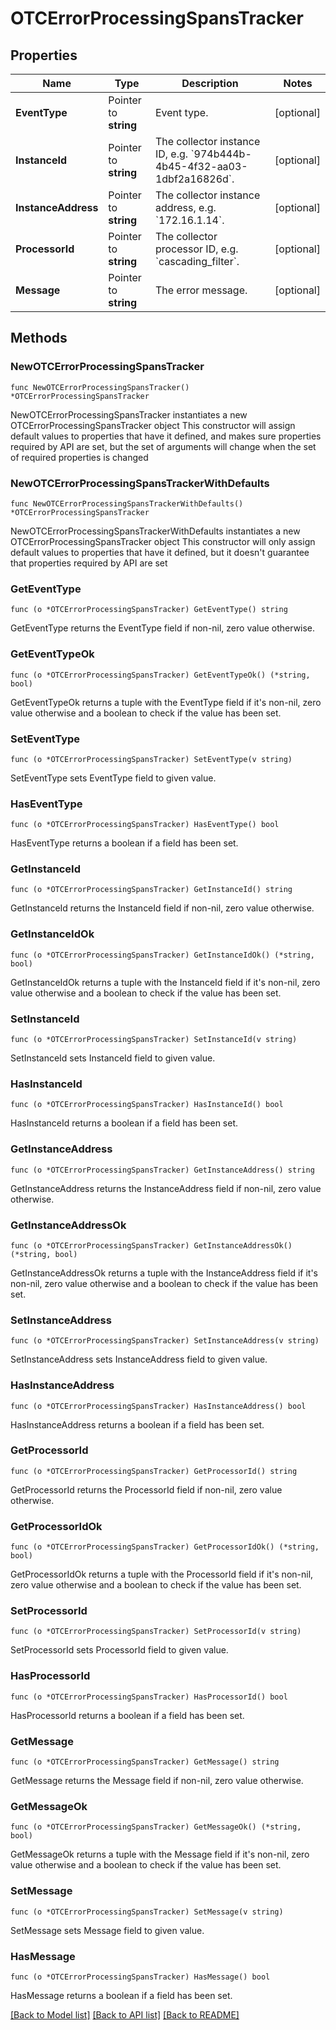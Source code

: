 # OTCErrorProcessingSpansTracker

## Properties

Name | Type | Description | Notes
------------ | ------------- | ------------- | -------------
**EventType** | Pointer to **string** | Event type. | [optional] 
**InstanceId** | Pointer to **string** | The collector instance ID, e.g. &#x60;974b444b-4b45-4f32-aa03-1dbf2a16826d&#x60;. | [optional] 
**InstanceAddress** | Pointer to **string** | The collector instance address, e.g. &#x60;172.16.1.14&#x60;. | [optional] 
**ProcessorId** | Pointer to **string** | The collector processor ID, e.g. &#x60;cascading_filter&#x60;. | [optional] 
**Message** | Pointer to **string** | The error message. | [optional] 

## Methods

### NewOTCErrorProcessingSpansTracker

`func NewOTCErrorProcessingSpansTracker() *OTCErrorProcessingSpansTracker`

NewOTCErrorProcessingSpansTracker instantiates a new OTCErrorProcessingSpansTracker object
This constructor will assign default values to properties that have it defined,
and makes sure properties required by API are set, but the set of arguments
will change when the set of required properties is changed

### NewOTCErrorProcessingSpansTrackerWithDefaults

`func NewOTCErrorProcessingSpansTrackerWithDefaults() *OTCErrorProcessingSpansTracker`

NewOTCErrorProcessingSpansTrackerWithDefaults instantiates a new OTCErrorProcessingSpansTracker object
This constructor will only assign default values to properties that have it defined,
but it doesn't guarantee that properties required by API are set

### GetEventType

`func (o *OTCErrorProcessingSpansTracker) GetEventType() string`

GetEventType returns the EventType field if non-nil, zero value otherwise.

### GetEventTypeOk

`func (o *OTCErrorProcessingSpansTracker) GetEventTypeOk() (*string, bool)`

GetEventTypeOk returns a tuple with the EventType field if it's non-nil, zero value otherwise
and a boolean to check if the value has been set.

### SetEventType

`func (o *OTCErrorProcessingSpansTracker) SetEventType(v string)`

SetEventType sets EventType field to given value.

### HasEventType

`func (o *OTCErrorProcessingSpansTracker) HasEventType() bool`

HasEventType returns a boolean if a field has been set.

### GetInstanceId

`func (o *OTCErrorProcessingSpansTracker) GetInstanceId() string`

GetInstanceId returns the InstanceId field if non-nil, zero value otherwise.

### GetInstanceIdOk

`func (o *OTCErrorProcessingSpansTracker) GetInstanceIdOk() (*string, bool)`

GetInstanceIdOk returns a tuple with the InstanceId field if it's non-nil, zero value otherwise
and a boolean to check if the value has been set.

### SetInstanceId

`func (o *OTCErrorProcessingSpansTracker) SetInstanceId(v string)`

SetInstanceId sets InstanceId field to given value.

### HasInstanceId

`func (o *OTCErrorProcessingSpansTracker) HasInstanceId() bool`

HasInstanceId returns a boolean if a field has been set.

### GetInstanceAddress

`func (o *OTCErrorProcessingSpansTracker) GetInstanceAddress() string`

GetInstanceAddress returns the InstanceAddress field if non-nil, zero value otherwise.

### GetInstanceAddressOk

`func (o *OTCErrorProcessingSpansTracker) GetInstanceAddressOk() (*string, bool)`

GetInstanceAddressOk returns a tuple with the InstanceAddress field if it's non-nil, zero value otherwise
and a boolean to check if the value has been set.

### SetInstanceAddress

`func (o *OTCErrorProcessingSpansTracker) SetInstanceAddress(v string)`

SetInstanceAddress sets InstanceAddress field to given value.

### HasInstanceAddress

`func (o *OTCErrorProcessingSpansTracker) HasInstanceAddress() bool`

HasInstanceAddress returns a boolean if a field has been set.

### GetProcessorId

`func (o *OTCErrorProcessingSpansTracker) GetProcessorId() string`

GetProcessorId returns the ProcessorId field if non-nil, zero value otherwise.

### GetProcessorIdOk

`func (o *OTCErrorProcessingSpansTracker) GetProcessorIdOk() (*string, bool)`

GetProcessorIdOk returns a tuple with the ProcessorId field if it's non-nil, zero value otherwise
and a boolean to check if the value has been set.

### SetProcessorId

`func (o *OTCErrorProcessingSpansTracker) SetProcessorId(v string)`

SetProcessorId sets ProcessorId field to given value.

### HasProcessorId

`func (o *OTCErrorProcessingSpansTracker) HasProcessorId() bool`

HasProcessorId returns a boolean if a field has been set.

### GetMessage

`func (o *OTCErrorProcessingSpansTracker) GetMessage() string`

GetMessage returns the Message field if non-nil, zero value otherwise.

### GetMessageOk

`func (o *OTCErrorProcessingSpansTracker) GetMessageOk() (*string, bool)`

GetMessageOk returns a tuple with the Message field if it's non-nil, zero value otherwise
and a boolean to check if the value has been set.

### SetMessage

`func (o *OTCErrorProcessingSpansTracker) SetMessage(v string)`

SetMessage sets Message field to given value.

### HasMessage

`func (o *OTCErrorProcessingSpansTracker) HasMessage() bool`

HasMessage returns a boolean if a field has been set.


[[Back to Model list]](../README.md#documentation-for-models) [[Back to API list]](../README.md#documentation-for-api-endpoints) [[Back to README]](../README.md)



